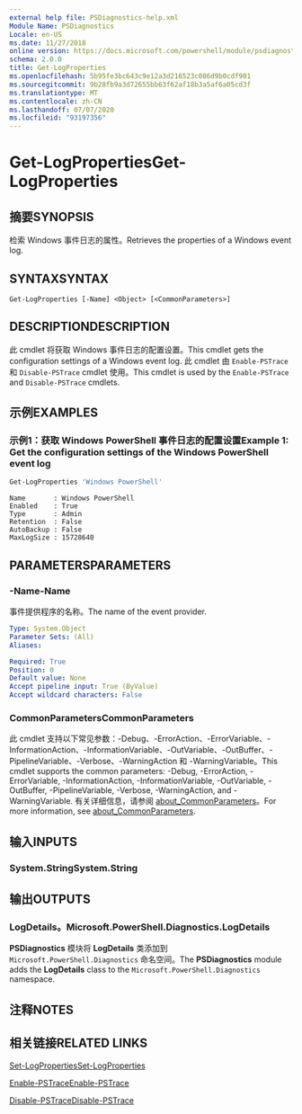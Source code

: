 ```yaml
---
external help file: PSDiagnostics-help.xml
Module Name: PSDiagnostics
Locale: en-US
ms.date: 11/27/2018
online version: https://docs.microsoft.com/powershell/module/psdiagnostics/get-logproperties?view=powershell-7.1&WT.mc_id=ps-gethelp
schema: 2.0.0
title: Get-LogProperties
ms.openlocfilehash: 5b95fe3bc643c9e12a3d216523c086d9b0cdf901
ms.sourcegitcommit: 9b28fb9a3d72655bb63f62af18b3a5af6a05cd3f
ms.translationtype: MT
ms.contentlocale: zh-CN
ms.lasthandoff: 07/07/2020
ms.locfileid: "93197356"
---
```

# <span data-ttu-id="c3dc3-102">Get-LogProperties</span><span class="sxs-lookup"><span data-stu-id="c3dc3-102">Get-LogProperties</span></span>

## <span data-ttu-id="c3dc3-103">摘要</span><span class="sxs-lookup"><span data-stu-id="c3dc3-103">SYNOPSIS</span></span>
<span data-ttu-id="c3dc3-104">检索 Windows 事件日志的属性。</span><span class="sxs-lookup"><span data-stu-id="c3dc3-104">Retrieves the properties of a Windows event log.</span></span>

## <span data-ttu-id="c3dc3-105">SYNTAX</span><span class="sxs-lookup"><span data-stu-id="c3dc3-105">SYNTAX</span></span>

```
Get-LogProperties [-Name] <Object> [<CommonParameters>]
```

## <span data-ttu-id="c3dc3-106">DESCRIPTION</span><span class="sxs-lookup"><span data-stu-id="c3dc3-106">DESCRIPTION</span></span>

<span data-ttu-id="c3dc3-107">此 cmdlet 将获取 Windows 事件日志的配置设置。</span><span class="sxs-lookup"><span data-stu-id="c3dc3-107">This cmdlet gets the configuration settings of a Windows event log.</span></span> <span data-ttu-id="c3dc3-108">此 cmdlet 由 `Enable-PSTrace` 和 `Disable-PSTrace` cmdlet 使用。</span><span class="sxs-lookup"><span data-stu-id="c3dc3-108">This cmdlet is used by the `Enable-PSTrace` and `Disable-PSTrace` cmdlets.</span></span>

## <span data-ttu-id="c3dc3-109">示例</span><span class="sxs-lookup"><span data-stu-id="c3dc3-109">EXAMPLES</span></span>

### <span data-ttu-id="c3dc3-110">示例1：获取 Windows PowerShell 事件日志的配置设置</span><span class="sxs-lookup"><span data-stu-id="c3dc3-110">Example 1: Get the configuration settings of the Windows PowerShell event log</span></span>

```powershell
Get-LogProperties 'Windows PowerShell'
```

```Output
Name       : Windows PowerShell
Enabled    : True
Type       : Admin
Retention  : False
AutoBackup : False
MaxLogSize : 15728640
```

## <span data-ttu-id="c3dc3-111">PARAMETERS</span><span class="sxs-lookup"><span data-stu-id="c3dc3-111">PARAMETERS</span></span>

### <span data-ttu-id="c3dc3-112">-Name</span><span class="sxs-lookup"><span data-stu-id="c3dc3-112">-Name</span></span>

<span data-ttu-id="c3dc3-113">事件提供程序的名称。</span><span class="sxs-lookup"><span data-stu-id="c3dc3-113">The name of the event provider.</span></span>

```yaml
Type: System.Object
Parameter Sets: (All)
Aliases:

Required: True
Position: 0
Default value: None
Accept pipeline input: True (ByValue)
Accept wildcard characters: False
```

### <span data-ttu-id="c3dc3-114">CommonParameters</span><span class="sxs-lookup"><span data-stu-id="c3dc3-114">CommonParameters</span></span>

<span data-ttu-id="c3dc3-115">此 cmdlet 支持以下常见参数：-Debug、-ErrorAction、-ErrorVariable、-InformationAction、-InformationVariable、-OutVariable、-OutBuffer、-PipelineVariable、-Verbose、-WarningAction 和 -WarningVariable。</span><span class="sxs-lookup"><span data-stu-id="c3dc3-115">This cmdlet supports the common parameters: -Debug, -ErrorAction, -ErrorVariable, -InformationAction, -InformationVariable, -OutVariable, -OutBuffer, -PipelineVariable, -Verbose, -WarningAction, and -WarningVariable.</span></span> <span data-ttu-id="c3dc3-116">有关详细信息，请参阅 [about_CommonParameters](https://go.microsoft.com/fwlink/?LinkID=113216)。</span><span class="sxs-lookup"><span data-stu-id="c3dc3-116">For more information, see [about_CommonParameters](https://go.microsoft.com/fwlink/?LinkID=113216).</span></span>

## <span data-ttu-id="c3dc3-117">输入</span><span class="sxs-lookup"><span data-stu-id="c3dc3-117">INPUTS</span></span>

### <span data-ttu-id="c3dc3-118">System.String</span><span class="sxs-lookup"><span data-stu-id="c3dc3-118">System.String</span></span>

## <span data-ttu-id="c3dc3-119">输出</span><span class="sxs-lookup"><span data-stu-id="c3dc3-119">OUTPUTS</span></span>

### <span data-ttu-id="c3dc3-120">LogDetails。</span><span class="sxs-lookup"><span data-stu-id="c3dc3-120">Microsoft.PowerShell.Diagnostics.LogDetails</span></span>

<span data-ttu-id="c3dc3-121">**PSDiagnostics** 模块将 **LogDetails** 类添加到 `Microsoft.PowerShell.Diagnostics` 命名空间。</span><span class="sxs-lookup"><span data-stu-id="c3dc3-121">The **PSDiagnostics** module adds the **LogDetails** class to the `Microsoft.PowerShell.Diagnostics` namespace.</span></span>

## <span data-ttu-id="c3dc3-122">注释</span><span class="sxs-lookup"><span data-stu-id="c3dc3-122">NOTES</span></span>

## <span data-ttu-id="c3dc3-123">相关链接</span><span class="sxs-lookup"><span data-stu-id="c3dc3-123">RELATED LINKS</span></span>

[<span data-ttu-id="c3dc3-124">Set-LogProperties</span><span class="sxs-lookup"><span data-stu-id="c3dc3-124">Set-LogProperties</span></span>](Set-LogProperties.md)

[<span data-ttu-id="c3dc3-125">Enable-PSTrace</span><span class="sxs-lookup"><span data-stu-id="c3dc3-125">Enable-PSTrace</span></span>](Enable-PSTrace.md)

[<span data-ttu-id="c3dc3-126">Disable-PSTrace</span><span class="sxs-lookup"><span data-stu-id="c3dc3-126">Disable-PSTrace</span></span>](Disable-PSTrace.md)

